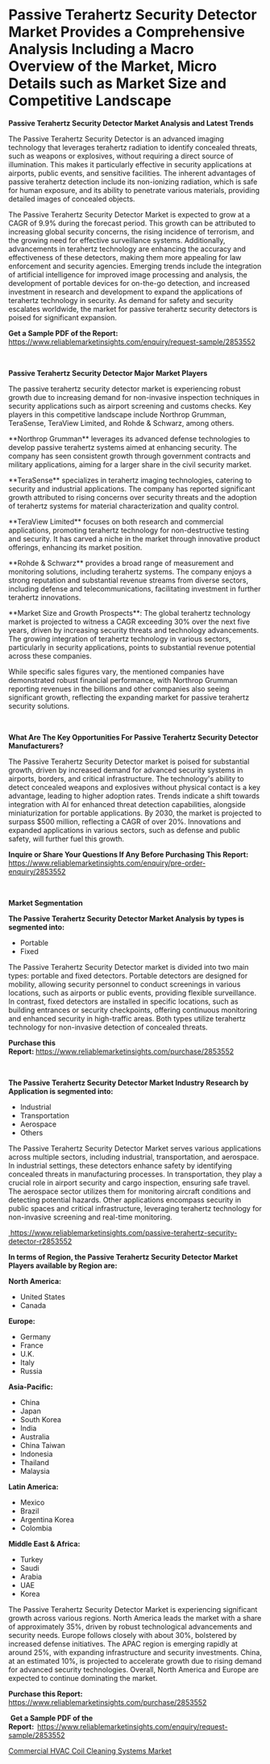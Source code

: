 <p><h1>Passive Terahertz Security Detector Market Provides a Comprehensive Analysis Including a Macro Overview of the Market, Micro Details such as Market Size and Competitive Landscape</h1></p><p><strong>Passive Terahertz Security Detector Market Analysis and Latest Trends</strong></p>
<p><p>The Passive Terahertz Security Detector is an advanced imaging technology that leverages terahertz radiation to identify concealed threats, such as weapons or explosives, without requiring a direct source of illumination. This makes it particularly effective in security applications at airports, public events, and sensitive facilities. The inherent advantages of passive terahertz detection include its non-ionizing radiation, which is safe for human exposure, and its ability to penetrate various materials, providing detailed images of concealed objects.</p><p>The Passive Terahertz Security Detector Market is expected to grow at a CAGR of 9.9% during the forecast period. This growth can be attributed to increasing global security concerns, the rising incidence of terrorism, and the growing need for effective surveillance systems. Additionally, advancements in terahertz technology are enhancing the accuracy and effectiveness of these detectors, making them more appealing for law enforcement and security agencies. Emerging trends include the integration of artificial intelligence for improved image processing and analysis, the development of portable devices for on-the-go detection, and increased investment in research and development to expand the applications of terahertz technology in security. As demand for safety and security escalates worldwide, the market for passive terahertz security detectors is poised for significant expansion.</p></p>
<p><strong>Get a Sample PDF of the Report:&nbsp;</strong> <a href="https://www.reliablemarketinsights.com/enquiry/request-sample/2853552?utm_campaign=2943&utm_medium=2&utm_source=Github&utm_content=ia&utm_term=12032025&utm_id=passive-terahertz-security-detector">https://www.reliablemarketinsights.com/enquiry/request-sample/2853552</a></p>
<p>&nbsp;</p>
<p><strong>Passive Terahertz Security Detector Major Market Players</strong></p>
<p><p>The passive terahertz security detector market is experiencing robust growth due to increasing demand for non-invasive inspection techniques in security applications such as airport screening and customs checks. Key players in this competitive landscape include Northrop Grumman, TeraSense, TeraView Limited, and Rohde & Schwarz, among others.</p><p>**Northrop Grumman** leverages its advanced defense technologies to develop passive terahertz systems aimed at enhancing security. The company has seen consistent growth through government contracts and military applications, aiming for a larger share in the civil security market.</p><p>**TeraSense** specializes in terahertz imaging technologies, catering to security and industrial applications. The company has reported significant growth attributed to rising concerns over security threats and the adoption of terahertz systems for material characterization and quality control.</p><p>**TeraView Limited** focuses on both research and commercial applications, promoting terahertz technology for non-destructive testing and security. It has carved a niche in the market through innovative product offerings, enhancing its market position.</p><p>**Rohde & Schwarz** provides a broad range of measurement and monitoring solutions, including terahertz systems. The company enjoys a strong reputation and substantial revenue streams from diverse sectors, including defense and telecommunications, facilitating investment in further terahertz innovations.</p><p>**Market Size and Growth Prospects**: The global terahertz technology market is projected to witness a CAGR exceeding 30% over the next five years, driven by increasing security threats and technology advancements. The growing integration of terahertz technology in various sectors, particularly in security applications, points to substantial revenue potential across these companies.</p><p>While specific sales figures vary, the mentioned companies have demonstrated robust financial performance, with Northrop Grumman reporting revenues in the billions and other companies also seeing significant growth, reflecting the expanding market for passive terahertz security solutions.</p></p>
<p>&nbsp;</p>
<p><strong>What Are The Key Opportunities For Passive Terahertz Security Detector Manufacturers?</strong></p>
<p><p>The Passive Terahertz Security Detector market is poised for substantial growth, driven by increased demand for advanced security systems in airports, borders, and critical infrastructure. The technology's ability to detect concealed weapons and explosives without physical contact is a key advantage, leading to higher adoption rates. Trends indicate a shift towards integration with AI for enhanced threat detection capabilities, alongside miniaturization for portable applications. By 2030, the market is projected to surpass $500 million, reflecting a CAGR of over 20%. Innovations and expanded applications in various sectors, such as defense and public safety, will further fuel this growth.</p></p>
<p><strong>Inquire or Share Your Questions If Any Before Purchasing This Report:</strong> <a href="https://www.reliablemarketinsights.com/enquiry/pre-order-enquiry/2853552?utm_campaign=2943&utm_medium=2&utm_source=Github&utm_content=ia&utm_term=12032025&utm_id=passive-terahertz-security-detector">https://www.reliablemarketinsights.com/enquiry/pre-order-enquiry/2853552</a></p>
<p>&nbsp;</p>
<p><strong>Market Segmentation</strong></p>
<p><strong>The Passive Terahertz Security Detector Market Analysis by types is segmented into:</strong></p>
<p><ul><li>Portable</li><li>Fixed</li></ul></p>
<p><p>The Passive Terahertz Security Detector market is divided into two main types: portable and fixed detectors. Portable detectors are designed for mobility, allowing security personnel to conduct screenings in various locations, such as airports or public events, providing flexible surveillance. In contrast, fixed detectors are installed in specific locations, such as building entrances or security checkpoints, offering continuous monitoring and enhanced security in high-traffic areas. Both types utilize terahertz technology for non-invasive detection of concealed threats.</p></p>
<p><strong>Purchase this Report:&nbsp;</strong><a href="https://www.reliablemarketinsights.com/purchase/2853552?utm_campaign=2943&utm_medium=2&utm_source=Github&utm_content=ia&utm_term=12032025&utm_id=passive-terahertz-security-detector">https://www.reliablemarketinsights.com/purchase/2853552</a></p>
<p>&nbsp;</p>
<p><strong>The Passive Terahertz Security Detector Market Industry Research by Application is segmented into:</strong></p>
<p><ul><li>Industrial</li><li>Transportation</li><li>Aerospace</li><li>Others</li></ul></p>
<p><p>The Passive Terahertz Security Detector Market serves various applications across multiple sectors, including industrial, transportation, and aerospace. In industrial settings, these detectors enhance safety by identifying concealed threats in manufacturing processes. In transportation, they play a crucial role in airport security and cargo inspection, ensuring safe travel. The aerospace sector utilizes them for monitoring aircraft conditions and detecting potential hazards. Other applications encompass security in public spaces and critical infrastructure, leveraging terahertz technology for non-invasive screening and real-time monitoring.</p></p>
<p><a href="https://www.reliablemarketinsights.com/passive-terahertz-security-detector-r2853552?utm_campaign=2943&utm_medium=2&utm_source=Github&utm_content=ia&utm_term=12032025&utm_id=passive-terahertz-security-detector">&nbsp;https://www.reliablemarketinsights.com/passive-terahertz-security-detector-r2853552</a></p>
<p><strong>In terms of Region, the Passive Terahertz Security Detector Market Players available by Region are:</strong></p>
<p>
    <p> <strong> North America: </strong>
        <ul>
            <li>United States</li>
            <li>Canada</li>
        </ul>
        </p> 
    <p> <strong> Europe: </strong>
        <ul>
            <li>Germany</li>
            <li>France</li>
            <li>U.K.</li>
            <li>Italy</li>
            <li>Russia</li>
        </ul>
        </p> 
    <p> <strong> Asia-Pacific: </strong>
        <ul>
            <li>China</li>
            <li>Japan</li>
            <li>South Korea</li>
            <li>India</li>
            <li>Australia</li>
            <li>China Taiwan</li>
            <li>Indonesia</li>
            <li>Thailand</li>
            <li>Malaysia</li>
        </ul>
        </p> 
    <p> <strong> Latin America: </strong>
        <ul>
            <li>Mexico</li>
            <li>Brazil</li>
            <li>Argentina Korea</li>
            <li>Colombia</li>
        </ul>
        </p> 
    <p> <strong> Middle East & Africa: </strong>
        <ul>
            <li>Turkey</li>
            <li>Saudi</li>
            <li>Arabia</li>
            <li>UAE</li>
            <li>Korea</li>
        </ul>
    </p>
    </p>
<p><p>The Passive Terahertz Security Detector Market is experiencing significant growth across various regions. North America leads the market with a share of approximately 35%, driven by robust technological advancements and security needs. Europe follows closely with about 30%, bolstered by increased defense initiatives. The APAC region is emerging rapidly at around 25%, with expanding infrastructure and security investments. China, at an estimated 10%, is projected to accelerate growth due to rising demand for advanced security technologies. Overall, North America and Europe are expected to continue dominating the market.</p></p>
<p><strong>Purchase this Report: </strong><a href="https://www.reliablemarketinsights.com/purchase/2853552?utm_campaign=2943&utm_medium=2&utm_source=Github&utm_content=ia&utm_term=12032025&utm_id=passive-terahertz-security-detector">https://www.reliablemarketinsights.com/purchase/2853552</a></p>
<p>&nbsp;<strong>Get a Sample PDF of the Report:&nbsp;&nbsp;</strong><a href="https://www.reliablemarketinsights.com/enquiry/request-sample/2853552?utm_campaign=2943&utm_medium=2&utm_source=Github&utm_content=ia&utm_term=12032025&utm_id=passive-terahertz-security-detector">https://www.reliablemarketinsights.com/enquiry/request-sample/2853552</a></p>
<p><strong></strong></p>
<p><p><a href="https://github.com/mookiesville/Market-Research-Report-List-1/blob/main/commercial-hvac-coil-cleaning-systems-market.md?utm_campaign=2943&utm_medium=2&utm_source=Github&utm_content=ia&utm_term=12032025&utm_id=passive-terahertz-security-detector">Commercial HVAC Coil Cleaning Systems Market</a></p></p>